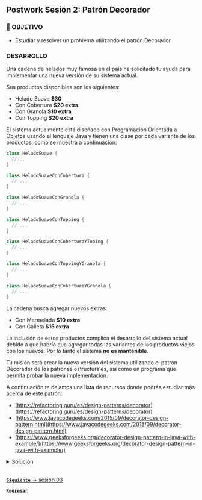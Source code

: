 ## Postwork Sesión 2: Patrón Decorador

### 🎯 OBJETIVO

- Estudiar y resolver un problema utilizando el patrón Decorador

### DESARROLLO

Una cadena de helados muy famosa en el país ha solicitado tu ayuda para implementar una nueva versión de su sistema actual. 

Sus productos disponibles son los siguientes:

- Helado Suave	**$30**
- Con Cobertura	**$20 extra**
- Con Granola 	**$10 extra**
- Con Topping	**$20 extra**

El sistema actualmente está diseñado con Programación Orientada a Objetos usando el lenguaje Java y tienen una clase por cada variante de los productos, como se muestra a continuación:

```java
class HeladoSuave {
  //...
}

class HeladoSuaveConCobertura {
  // ...
}

class HeladoSuaveConGranola {
  // ...
}

class HeladoSuaveConTopping {
  // ...
}

class HeladoSuaveConCoberturaYToping {
  // ...
}

class HeladoSuaveConToppingYGranola {
  // ...
}

class HeladoSuaveConCoberturaYGranola {
  // ...
}
```

La cadena busca agregar nuevos extras:

- Con Mermelada	**$10 extra**
- Con Galleta		**$15 extra**
 
La inclusión de estos productos complica el desarrollo del sistema actual debido a que habría que agregar todas las variantes de los productos viejos con los nuevos. Por lo tanto el sistema **no es mantenible**.

Tú misión será crear la nueva versión del sistema utilizando el patrón Decorador de los patrones estructurales, así como un programa que permita probar la nueva implementación.

A continuación te dejamos una lista de recursos donde podrás estudiar más acerca de este patrón:
- [https://refactoring.guru/es/design-patterns/decorator](https://refactoring.guru/es/design-patterns/decorator)
- [https://www.javacodegeeks.com/2015/09/decorator-design-pattern.html](https://www.javacodegeeks.com/2015/09/decorator-design-pattern.html)
- [https://www.geeksforgeeks.org/decorator-design-pattern-in-java-with-example/](https://www.geeksforgeeks.org/decorator-design-pattern-in-java-with-example/)


<details>
  <summary>Solución</summary>

  Comenzamos creando una interfaz llamada `Helado` que es la definición de nuestro producto base:

  ```java
  public interface Helado {
    public String getDescription();
    public int getPrice();
  }
  ```

  Ahora implementaremos el helado más sencillo que es el helado suave:

  ```java
  public class HeladoSuave implements Helado {
  
    @Override
    public String getDescription() {
      return "Helado Suave";
    }

    @Override
    public int getPrice() {
      return 30;
    }
  }
  ```

  A continuación implementaremos cada uno de los extras como un decorador:

  ```java
  public class CoberturaDecorator implements Helado {

    private Helado helado;

    public CoberturaDecorator(Helado helado) {
      this.helado = helado;
    }

    @Override
    public String getDescription() {
      return helado.getDescription() + ", con Cobertura extra";
    }

    @Override
    public int getPrice() {
      return helado.getPrice() + 20;
    }
  }
  ```

  ```java
  public class GalletaDecorator implements Helado {

    private Helado helado;

    public GalletaDecorator(Helado helado) {
      this.helado = helado;
    }

    @Override
    public String getDescription() {
      return helado.getDescription() + ", con Galleta extra";
    }

    @Override
    public int getPrice() {
      return helado.getPrice() + 15;
    }
  }
  ```

  ```java
  public class GranolaDecorator implements Helado {

    private Helado helado;

    public GranolaDecorator(Helado helado) {
      this.helado = helado;
    }

    @Override
    public String getDescription() {
      return helado.getDescription() + ", con Granola extra";
    }

    @Override
    public int getPrice() {
      return helado.getPrice() + 10;
    }
  }
  ```

  ```java
  public class MermeladaDecorator implements Helado {

    private Helado helado;

    public MermeladaDecorator(Helado helado) {
      this.helado = helado;
    }

    @Override
    public String getDescription() {
      return helado.getDescription() + ", con Mermelada extra";
    }

    @Override
    public int getPrice() {
      return helado.getPrice() + 10;
    }
  }
  ```

  ```java
  public class ToppingDecorator implements Helado {

    private Helado helado;

    public ToppingDecorator(Helado helado) {
      this.helado = helado;
    }

    @Override
    public String getDescription() {
      return helado.getDescription() + ", con Topping extra";
    }

    @Override
    public int getPrice() {
      return helado.getPrice() + 20;
    }
  }
  ```

  Por último implementaremos nuestra clase principal que simulará la compra de un helado con todos los extras:

  ```java
  public class Heladeria {

    public static void main(String [] args) {
      Helado suave = new HeladoSuave();

      suave = new CoberturaDecorator(suave);
      suave = new GranolaDecorator(suave);
      suave = new ToppingDecorator(suave);
      suave = new MermeladaDecorator(suave);
      suave = new GalletaDecorator(suave);

      System.out.println("[Ticket de compra]");
      System.out.println(suave.getDescription());
      System.out.println("$" + suave.getPrice());
    }
  }
  ```

  > 💡 *Nota: Recuerda que todos los ejemplos y retos de esta sesión utilizarán la misma configuración de Gradle, cambiando únicamente la clase principal del proyecto*

  ```groovy
  plugins {
    id 'application'
  }

  application {
    mainClass = "Heladeria"
  }
  ```
</details>


<br>

[**`Siguiente`** -> sesión 03](../../Sesion-03/)

[**`Regresar`**](../)